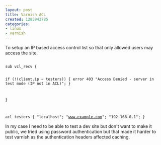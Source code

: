 ```yaml
---
layout: post
title: Varnish ACL
created: 1285943785
categories:
- linux
- varnish
---
```

To setup an IP based access control list so that only allowed users may access the site.


<code>
sub vcl_recv {

  if (!(client.ip ~ testers)) {
    error 403 "Access Denied - server in test mode (IP not in ACL)";
  }

}

acl testers {
    "localhost";
    "www.example.com";
    "192.168.0.1";
}
</code>

In my case I need to be able to test a dev site but don't want to make it public, we tried using password authentication but that made it harder to test varnish as the authentication headers affected caching.


